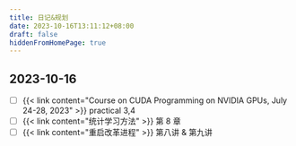 ```yaml
---
title: 日记&规划
date: 2023-10-16T13:11:12+08:00
draft: false
hiddenFromHomePage: true
---
```


## 2023-10-16

- [ ] {{< link content="Course on CUDA Programming on NVIDIA GPUs, July 24-28, 2023" >}} practical 3,4
- [ ] {{< link content="统计学习方法" >}} 第 8 章
- [ ] {{< link content="重启改革进程" >}} 第八讲 & 第九讲